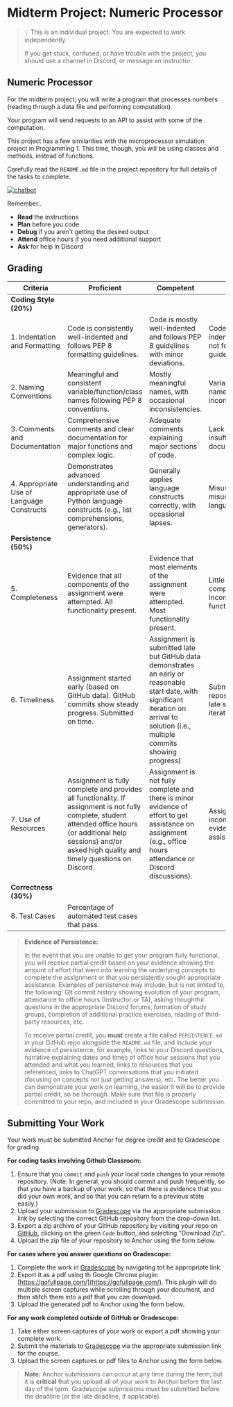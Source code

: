 <!--meta exposure: repeated -->
<!--meta assessmentFormat: ProgrammingAssignment, GitHubClassroom -->
<!--meta submissionVia: GradeScope -->
<!--meta instructionType: specific -->
<!--meta submissionFormatFlexibility: no -->
<!--meta submissionTopicFlexibility: no -->
<!--meta rubricAvailable: yes -->
<!--meta rubricShared: yes -->
<!--meta groupWork: no -->
<!--meta automatedGrading: 80 -->
<!--meta studentInstructionsLink: https://github.com/kiboschool/programming2-w5-numeric-processor -->
<!--meta topics: file I/O, API, classes, inheritance -->

# Midterm Project: Numeric Processor

> 💡 This is an individual project. You are expected to work independently.
>
> If you get stuck, confused, or have trouble with the project, you should use a channel in Discord, or message an instructor.

## Numeric Processor

For the midterm project, you will write a program that processes numbers (reading through a data file and performing computation).

Your program will send requests to an API to assist with some of the computation.

This project has a few similarities with the microprocessor simulation project in Programming 1. This time, though, you will be using classes and methods, instead of functions.

Carefully read the `README.md` file in the project repository for full details of the tasks to complete.

[![chatbot](https://img.shields.io/static/v1?label=Begin%20Project&message=Numeric%20Processor&color=blue)](https://github.com/kiboschool/programming2-w5-numeric-processor)

<!-- https://github.com/kibo-programming-2-oct-23/prog2-midterm-project-numeric-processor -->

Remember..

- **Read** the instructions
- **Plan** before you code
- **Debug** if you aren't getting the desired output
- **Attend** office hours if you need additional support
- **Ask** for help in Discord

## Grading

| Criteria                            | Proficient                                        | Competent                                          | Developing                                       |
|-------------------------------------|---------------------------------------------------|----------------------------------------------------|--------------------------------------------------|
| **Coding Style (20%)**   ||||
| 1. Indentation and Formatting       | Code is consistently well-indented and follows PEP 8 formatting guidelines. | Code is mostly well-indented and follows PEP 8 guidelines with minor deviations. | Code lacks consistent indentation and does not follow PEP 8 guidelines. |
| 2. Naming Conventions               | Meaningful and consistent variable/function/class names following PEP 8 conventions. | Mostly meaningful names, with occasional inconsistencies. | Variable/function/class names are unclear or inconsistent. |
| 3. Comments and Documentation       | Comprehensive comments and clear documentation for major functions and complex logic. | Adequate comments explaining major sections of code. | Lack of comments or insufficient documentation. |
| 4. Appropriate Use of Language Constructs | Demonstrates advanced understanding and appropriate use of Python language constructs (e.g., list comprehensions, generators). | Generally applies language constructs correctly, with occasional lapses. | Misuses or misunderstands key language constructs. |
| **Persistence (50%)**                    |                                                   |                                                    |                                                  |
| 5. Completeness                     | Evidence that all components of the assignment were attempted.  All functionality present. | Evidence that most elements of the assignment were attempted. Most functionality present. | Little evidence of completion of work.  Incomplete or major functionality missing.        |
| 6. Timeliness                       | Assignment started early (based on GitHub data).  GitHub commits show steady progress. Submitted on time. | Assignment is submitted late but GitHub data demonstrates an early or reasonable start date, with significant iteration on arrival to solution (i.e., multiple commits showing progress) | Submitted late. GitHub repository data shows late start and minimal iteration. |
| 7. Use of Resources                 | Assignment is fully complete and provides all functionality. If assignment is not fully complete, student attended office hours (or additional help sessions) and/or asked high quality and timely questions on Discord. | Assignment is not fully complete and there is minor evidence of effort to get assistance on assignment (e.g., office hours attendance or Discord discussions). | Assignment is incomplete and no evidence of seeking assistance. |
| **Correctness (30%)**               |                                                   |                                                    |                                                  |
| 8. Test Cases                       | Percentage of automated test cases that pass. |||

> **Evidence of Persistence:**
>
> In the event that you are unable to get your program fully functional, you will receive partial credit based on your evidence showing the amount
> of effort that went into learning the underlying concepts to complete the assignment or that you persistently sought appropriate assistance. Examples of persistence may
> include, but is not limited to, the following: Git commit history showing evolution of your program, attendance to office hours (Instructor or TA), asking
> thoughtful questions in the appropriate Discord forums, formation of study groups, completion of additional practice exercises, reading of third-party
> resources, etc.  
>
> To receive partial credit, you **must** create a file called `PERSISTENCE.md` in your GitHub repo alongside the `README.md` file, and include your evidence of
> persistence, for example, links to your Discord questions, narrative explaining dates and times of office hour sessions that you attended and what you learned, links to resources that you referenced,
> links to ChatGPT conversations that you initiated (focusing on concepts not just getting answers), etc. The better you can demonstrate your work on learning, the
> easier it will be to provide partial credit, so be thorough. Make sure that file is properly committed to your repo, and included in your Gradescope submission.

## Submitting Your Work

Your work must be submitted Anchor for degree credit and to Gradescope for grading.

**For coding tasks involving Github Classroom:**

1. Ensure that you `commit` and `push` your local code changes to your remote repository.  (Note: In general, you should commit and push frequently, so that you have a backup of your work, so that there is evidence that you did your own work, and so that you can return to a previous state easily.)
2. Upload your submission to [Gradescope](https://www.gradescope.com) via the appropriate submission link by selecting the correct GitHub repository from the drop-down list.
3. Export a zip archive of your GitHub repository by visiting your repo on [GitHub](https://www.github.com), clicking on the green `Code` button, and selecting "Download Zip".
4. Upload the zip file of your repository to Anchor using the form below.

**For cases where you answer questions on Gradescope:**

1. Complete the work in [Gradescope](https://www.gradescope.com) by navigating tot he appropriate link.
2. Export it as a pdf using th Google Chrome plugin: [https://gofullpage.com/](https://gofullpage.com/).  This plugin will do multiple screen captures while scrolling through your document, and then stitch them into a pdf that you can download.
3. Upload the generated pdf to Anchor using the form below.

**For any work completed outside of GitHub or Gradescope:**

1. Take either screen captures of your work or export a pdf showing your complete work.
2. Submit the materials to [Gradescope](https://www.gradescope.com) via the appropriate submission link for the course.
3. Upload the screen captures or pdf files to Anchor using the form below.

> **Note:** Anchor submissions can occur at any time during the term, but it is **critical** that you upload all of your work to
> Anchor before the last day of the term.  Gradescope submissions must be submitted before the deadline (or the late deadline, if applicable).
